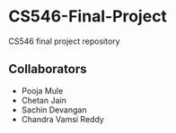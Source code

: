 # CS546-Final-Project
CS546 final project repository

## Collaborators
* Pooja Mule
* Chetan Jain
* Sachin Devangan
* Chandra Vamsi Reddy
